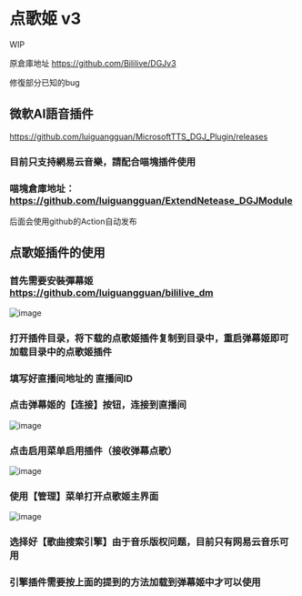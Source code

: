 # 点歌姬 v3

WIP

原倉庫地址 https://github.com/Bililive/DGJv3

修復部分已知的bug

## 微軟AI語音插件

https://github.com/luiguangguan/MicrosoftTTS_DGJ_Plugin/releases

### 目前只支持網易云音樂，請配合喵塊插件使用

### 喵塊倉庫地址：https://github.com/luiguangguan/ExtendNetease_DGJModule

后面会使用github的Action自动发布

## 点歌姬插件的使用

### 首先需要安裝彈幕姬 https://github.com/luiguangguan/bililive_dm

![image](https://github.com/luiguangguan/DGJv3/assets/20753694/19ae6cf6-696b-4664-aeb3-d258cc275edd)

### 打开插件目录，将下载的点歌姬插件复制到目录中，重启弹幕姬即可加载目录中的点歌姬插件

### 填写好直播间地址的 直播间ID

### 点击弹幕姬的【连接】按钮，连接到直播间

![image](https://github.com/luiguangguan/DGJv3/assets/20753694/52a101a7-a7f6-4f83-a681-1f9d12ea8de2)

### 点击启用菜单启用插件（接收弹幕点歌）

![image](https://github.com/luiguangguan/DGJv3/assets/20753694/b8d0f684-3e5d-4454-a197-a82a08ecdfe8)

### 使用【管理】菜单打开点歌姬主界面

![image](https://github.com/luiguangguan/DGJv3/assets/20753694/a3f2e01c-fbcc-4b84-aebc-a56890cc8bf4)

### 选择好【歌曲搜索引擎】由于音乐版权问题，目前只有网易云音乐可用

### 引擎插件需要按上面的提到的方法加载到弹幕姬中才可以使用

